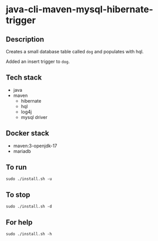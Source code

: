 # java-cli-maven-mysql-hibernate-trigger

## Description
Creates a small database table
called `dog` and populates with hql.

Added an insert trigger to `dog`.

## Tech stack
- java
- maven
  - hibernate
  - hql
  - log4j
  - mysql driver

## Docker stack
- maven:3-openjdk-17
- mariadb

## To run
`sudo ./install.sh -u`

## To stop
`sudo ./install.sh -d`

## For help
`sudo ./install.sh -h`
